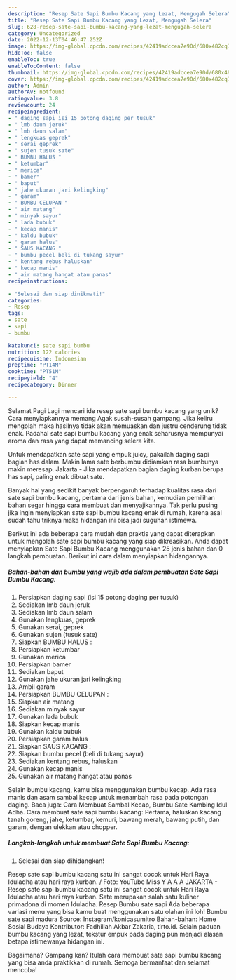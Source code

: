 ```yaml
---
description: "Resep Sate Sapi Bumbu Kacang yang Lezat, Mengugah Selera"
title: "Resep Sate Sapi Bumbu Kacang yang Lezat, Mengugah Selera"
slug: 628-resep-sate-sapi-bumbu-kacang-yang-lezat-mengugah-selera
category: Uncategorized
date: 2022-12-13T04:46:47.252Z
image: https://img-global.cpcdn.com/recipes/42419adccea7e90d/680x482cq70/sate-sapi-bumbu-kacang-foto-resep-utama.jpg
hideToc: false
enableToc: true
enableTocContent: false
thumbnail: https://img-global.cpcdn.com/recipes/42419adccea7e90d/680x482cq70/sate-sapi-bumbu-kacang-foto-resep-utama.jpg
cover: https://img-global.cpcdn.com/recipes/42419adccea7e90d/680x482cq70/sate-sapi-bumbu-kacang-foto-resep-utama.jpg
author: Admin
authorAv: notfound
ratingvalue: 3.8
reviewcount: 24
recipeingredient:
- " daging sapi isi 15 potong daging per tusuk"
- " lmb daun jeruk"
- " lmb daun salam"
- " lengkuas geprek"
- " serai geprek"
- " sujen tusuk sate"
- " BUMBU HALUS "
- " ketumbar"
- " merica"
- " bamer"
- " baput"
- " jahe ukuran jari kelingking"
- " garam"
- " BUMBU CELUPAN "
- " air matang"
- " minyak sayur"
- " lada bubuk"
- " kecap manis"
- " kaldu bubuk"
- " garam halus"
- " SAUS KACANG "
- " bumbu pecel beli di tukang sayur"
- " kentang rebus haluskan"
- " kecap manis"
- " air matang hangat atau panas"
recipeinstructions:

- "Selesai dan siap dinikmati!"
categories:
- Resep
tags:
- sate
- sapi
- bumbu

katakunci: sate sapi bumbu 
nutrition: 122 calories
recipecuisine: Indonesian
preptime: "PT14M"
cooktime: "PT51M"
recipeyield: "4"
recipecategory: Dinner

---
```



Selamat Pagi Lagi mencari ide resep sate sapi bumbu kacang yang unik? Cara menyiapkannya memang Agak susah-susah gampang. Jika keliru mengolah maka hasilnya tidak akan memuaskan dan justru cenderung tidak enak. Padahal sate sapi bumbu kacang yang enak seharusnya mempunyai aroma dan rasa yang dapat memancing selera kita.


Untuk mendapatkan sate sapi yang empuk juicy, pakailah daging sapi bagian has dalam. Makin lama sate berbumbu didiamkan rasa bumbunya makin meresap. Jakarta - Jika mendapatkan bagian daging kurban berupa has sapi, paling enak dibuat sate.

Banyak hal yang sedikit banyak berpengaruh terhadap kualitas rasa dari sate sapi bumbu kacang, pertama dari jenis bahan, kemudian pemilihan bahan segar hingga cara membuat dan menyajikannya. Tak perlu pusing jika ingin menyiapkan sate sapi bumbu kacang enak di rumah, karena asal sudah tahu triknya maka hidangan ini bisa jadi suguhan istimewa.


Berikut ini ada beberapa cara mudah dan praktis yang dapat diterapkan untuk mengolah sate sapi bumbu kacang yang siap dikreasikan. Anda dapat menyiapkan Sate Sapi Bumbu Kacang menggunakan 25 jenis bahan dan 0 langkah pembuatan. Berikut ini cara dalam menyiapkan hidangannya.

<!--inarticleads1-->

##### Bahan-bahan dan bumbu yang wajib ada dalam pembuatan Sate Sapi Bumbu Kacang:

1. Persiapkan  daging sapi (isi 15 potong daging per tusuk)
1. Sediakan  lmb daun jeruk
1. Sediakan  lmb daun salam
1. Gunakan  lengkuas, geprek
1. Gunakan  serai, geprek
1. Gunakan  sujen (tusuk sate)
1. Siapkan  BUMBU HALUS :
1. Persiapkan  ketumbar
1. Gunakan  merica
1. Persiapkan  bamer
1. Sediakan  baput
1. Gunakan  jahe ukuran jari kelingking
1. Ambil  garam
1. Persiapkan  BUMBU CELUPAN :
1. Siapkan  air matang
1. Sediakan  minyak sayur
1. Gunakan  lada bubuk
1. Siapkan  kecap manis
1. Gunakan  kaldu bubuk
1. Persiapkan  garam halus
1. Siapkan  SAUS KACANG :
1. Siapkan  bumbu pecel (beli di tukang sayur)
1. Sediakan  kentang rebus, haluskan
1. Gunakan  kecap manis
1. Gunakan  air matang hangat atau panas


Selain bumbu kacang, kamu bisa menggunakan bumbu kecap. Ada rasa manis dan asam sambal kecap untuk menambah rasa pada potongan daging. Baca juga: Cara Membuat Sambal Kecap, Bumbu Sate Kambing Idul Adha. Cara membuat sate sapi bumbu kacang: Pertama, haluskan kacang tanah goreng, jahe, ketumbar, kemuri, bawang merah, bawang putih, dan garam, dengan ulekkan atau chopper. 

<!--inarticleads2-->

##### Langkah-langkah untuk membuat Sate Sapi Bumbu Kacang:


1. Selesai dan siap dihidangkan!

Resep sate sapi bumbu kacang satu ini sangat cocok untuk Hari Raya Iduladha atau hari raya kurban. / Foto: YouTube Miss Y A A A JAKARTA - Resep sate sapi bumbu kacang satu ini sangat cocok untuk Hari Raya Iduladha atau hari raya kurban. Sate merupakan salah satu kuliner primadona di momen Iduladha. Resep Bumbu sate sapi Ada beberapa variasi menu yang bisa kamu buat menggunakan satu olahan ini loh! Bumbu sate sapi madura Source: Instagram/konicasumitro Bahan-bahan: Home Sosial Budaya Kontributor: Fadhillah Akbar Zakaria, tirto.id. Selain paduan bumbu kacang yang lezat, tekstur empuk pada daging pun menjadi alasan betapa istimewanya hidangan ini. 

Bagaimana? Gampang kan? Itulah cara membuat sate sapi bumbu kacang yang bisa anda praktikkan di rumah. Semoga bermanfaat dan selamat mencoba!
